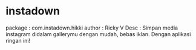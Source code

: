 # instadown
package : com.instadown.hikki
author  : Ricky V
Desc    : Simpan media instagram didalam gallerymu dengan mudah, bebas iklan. Dengan aplikasi ringan ini!

